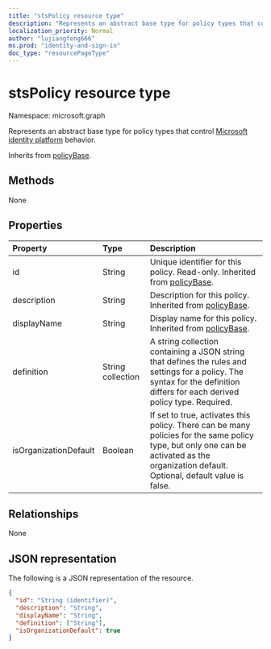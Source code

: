 ```yaml
---
title: "stsPolicy resource type"
description: "Represents an abstract base type for policy types that control Microsoft identity platform behavior."
localization_priority: Normal
author: "lujiangfeng666"
ms.prod: "identity-and-sign-in"
doc_type: "resourcePageType"
---
```


# stsPolicy resource type

Namespace: microsoft.graph

Represents an abstract base type for policy types that control [Microsoft identity platform](/azure/active-directory/develop/) behavior.

Inherits from [policyBase](policyBase.md).

## Methods

None

## Properties

| Property     | Type        | Description |
|:-------------|:------------|:------------|
|id|String| Unique identifier for this policy. Read-only. Inherited from [policyBase](policyBase.md).|
|description|String| Description for this policy. Inherited from [policyBase](policyBase.md).|
|displayName|String| Display name for this policy. Inherited from [policyBase](policyBase.md).|
|definition|String collection| A string collection containing a JSON string that defines the rules and settings for a policy. The syntax for the definition differs for each derived policy type. Required.|
|isOrganizationDefault|Boolean|If set to true, activates this policy. There can be many policies for the same policy type, but only one can be activated as the organization default. Optional, default value is false.|

## Relationships

None

## JSON representation

The following is a JSON representation of the resource.

<!-- {
  "blockType": "resource",
  "optionalProperties": [

  ],
  "@odata.type": "microsoft.graph.stsPolicy",
  "baseType": "microsoft.graph.policyBase",
  "keyProperty": "id"
}-->

```json
{
  "id": "String (identifier)",
  "description": "String",
  "displayName": "String",
  "definition": ["String"],
  "isOrganizationDefault": true
}
```

<!-- uuid: 16cd6b66-4b1a-43a1-adaf-3a886856ed98
2019-02-04 14:57:30 UTC -->
<!-- {
  "type": "#page.annotation",
  "description": "stsPolicy resource",
  "keywords": "",
  "section": "documentation",
  "tocPath": ""
}-->